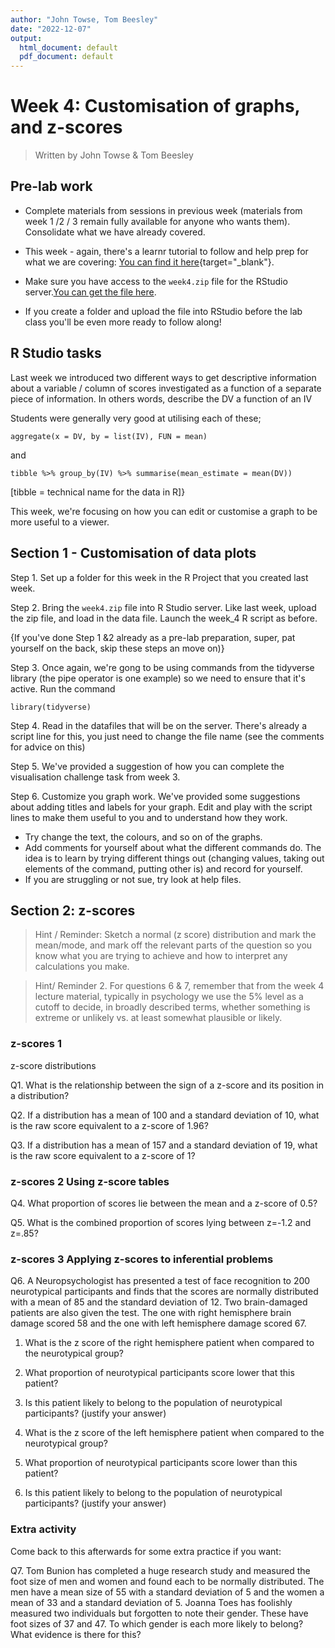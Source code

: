 ```yaml
---
author: "John Towse, Tom Beesley"
date: "2022-12-07"
output:
  html_document: default
  pdf_document: default
---
```


# Week 4: Customisation of graphs, and z-scores

> Written by John Towse & Tom Beesley

## Pre-lab work

-   Complete materials from sessions in previous week (materials from week 1 /2 / 3 remain fully available for anyone who wants them). Consolidate what we have already covered.

-   This week - again, there's a learnr tutorial to follow and help prep for what we are covering: [You can find it here](https://ma-rconnect.lancs.ac.uk/W4LabPrep/){target="_blank"}.

-   Make sure you have access to the `week4.zip` file for the RStudio server.[You can get the file here](files/Week_4/week_4.zip).

-   If you create a folder and upload the file into RStudio before the lab class you'll be even more ready to follow along!

## R Studio tasks

Last week we introduced two different ways to get descriptive information about a variable / column of scores investigated as a function of a separate piece of information. In others words, describe the DV a function of an IV

Students were generally very good at utilising each of these;

`aggregate(x = DV, by = list(IV), FUN = mean)`

and

`tibble %>% group_by(IV) %>% summarise(mean_estimate = mean(DV))`

[tibble = technical name for the data in R]}

This week, we're focusing on how you can edit or customise a graph to be more useful to a viewer.

## Section 1 - Customisation of data plots

Step 1. Set up a folder for this week in the R Project that you created last week.

Step 2. Bring the `week4.zip` file into R Studio server. Like last week, upload the zip file, and load in the data file. Launch the week_4 R script as before.

{If you've done Step 1 &2 already as a pre-lab preparation, super, pat yourself on the back, skip these steps an move on)}

Step 3. Once again, we're gong to be using commands from the tidyverse library (the pipe operator is one example) so we need to ensure that it's active. Run the command

`library(tidyverse)`

Step 4. Read in the datafiles that will be on the server. There's already a script line for this, you just need to change the file name (see the comments for advice on this)

Step 5. We've provided a suggestion of how you can complete the visualisation challenge task from week 3.

Step 6. Customize you graph work. We've provided some suggestions about adding titles and labels for your graph. Edit and play with the script lines to make them useful to you and to understand how they work.

-   Try change the text, the colours, and so on of the graphs.
-   Add comments for yourself about what the different commands do. The idea is to learn by trying different things out (changing values, taking out elements of the command, putting other is) and record for yourself.
-   If you are struggling or not sue, try look at help files.

## Section 2: z-scores

> Hint / Reminder: Sketch a normal (z score) distribution and mark the mean/mode, and mark off the relevant parts of the question so you know what you are trying to achieve and how to interpret any calculations you make.

> Hint/ Reminder 2. For questions 6 & 7, remember that from the week 4 lecture material, typically in psychology we use the 5% level as a cutoff to decide, in broadly described terms, whether something is extreme or unlikely vs. at least somewhat plausible or likely.

### z-scores 1

z-score distributions

Q1. What is the relationship between the sign of a z-score and its position in a distribution?

Q2. If a distribution has a mean of 100 and a standard deviation of 10, what is the raw score equivalent to a z-score of 1.96?

Q3. If a distribution has a mean of 157 and a standard deviation of 19, what is the raw score equivalent to a z-score of 1?

### z-scores 2 Using z-score tables

Q4. What proportion of scores lie between the mean and a z-score of 0.5?

Q5. What is the combined proportion of scores lying between z=-1.2 and z=.85?

### z-scores 3 Applying z-scores to inferential problems

Q6. A Neuropsychologist has presented a test of face recognition to 200 neurotypical participants and finds that the scores are normally distributed with a mean of 85 and the standard deviation of 12. Two brain-damaged patients are also given the test. The one with right hemisphere brain damage scored 58 and the one with left hemisphere damage scored 67.

1.  What is the z score of the right hemisphere patient when compared to the neurotypical group?

2.  What proportion of neurotypical participants score lower that this patient?

3.  Is this patient likely to belong to the population of neurotypical participants? (justify your answer)

4.  What is the z score of the left hemisphere patient when compared to the neurotypical group?

5.  What proportion of neurotypical participants score lower than this patient?

6.  Is this patient likely to belong to the population of neurotypical participants? (justify your answer)

### Extra activity

Come back to this afterwards for some extra practice if you want:

Q7. Tom Bunion has completed a huge research study and measured the foot size of men and women and found each to be normally distributed. The men have a mean size of 55 with a standard deviation of 5 and the women a mean of 33 and a standard deviation of 5. Joanna Toes has foolishly measured two individuals but forgotten to note their gender. These have foot sizes of 37 and 47. To which gender is each more likely to belong? What evidence is there for this?
